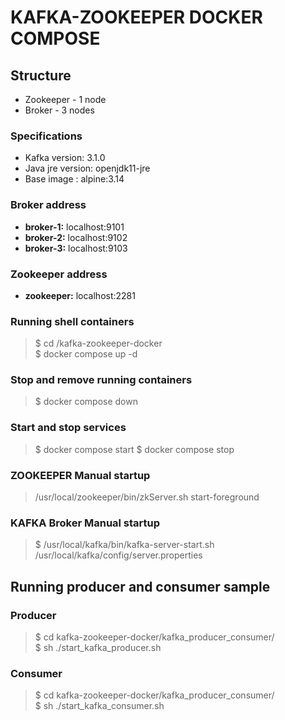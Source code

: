 # KAFKA-ZOOKEEPER DOCKER COMPOSE

## Structure
- Zookeeper - 1 node
- Broker - 3 nodes

### Specifications
- Kafka version: 3.1.0
- Java jre version: openjdk11-jre
- Base image : alpine:3.14

### Broker address
- **broker-1:** localhost:9101 <br/>
- **broker-2:** localhost:9102 <br/>
- **broker-3:** localhost:9103 <br/>

### Zookeeper address
- **zookeeper:** localhost:2281 <br/>

### Running shell containers
> $ cd /kafka-zookeeper-docker <br/>
> $ docker compose up -d

### Stop and remove running containers
> $ docker compose down

### Start and stop services
> $ docker compose start
> $ docker compose stop


### ZOOKEEPER Manual startup

> /usr/local/zookeeper/bin/zkServer.sh start-foreground <br/>

### KAFKA Broker Manual startup

> $ /usr/local/kafka/bin/kafka-server-start.sh /usr/local/kafka/config/server.properties  <br/>


## Running producer and consumer sample
### Producer
> $ cd kafka-zookeeper-docker/kafka_producer_consumer/ <br/>
> $ sh ./start_kafka_producer.sh <sample-topic-name>

### Consumer
> $ cd kafka-zookeeper-docker/kafka_producer_consumer/ <br/>
> $ sh ./start_kafka_consumer.sh <sample-topic-name>
